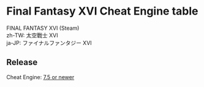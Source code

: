 # Final Fantasy XVI Cheat Engine table  
FINAL FANTASY XVI (Steam)  
zh-TW: 太空戰士 XVI  
ja-JP: ファイナルファンタジー XVI  
 
## Release
Cheat Engine: [7.5 or newer](https://github.com/cheat-engine/cheat-engine/releases)  
